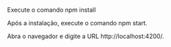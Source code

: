Execute o comando npm install

Após a instalação, execute o comando npm start.

Abra o navegador e digite a URL http://localhost:4200/.

